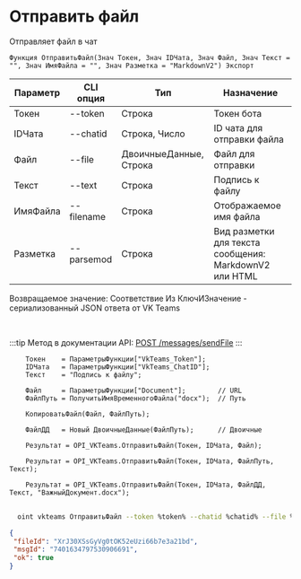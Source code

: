 ﻿---
sidebar_position: 2
---

# Отправить файл
 Отправляет файл в чат



`Функция ОтправитьФайл(Знач Токен, Знач IDЧата, Знач Файл, Знач Текст = "", Знач ИмяФайла = "", Знач Разметка = "MarkdownV2") Экспорт`

  | Параметр | CLI опция | Тип | Назначение |
  |-|-|-|-|
  | Токен | --token | Строка | Токен бота |
  | IDЧата | --chatid | Строка, Число | ID чата для отправки файла |
  | Файл | --file | ДвоичныеДанные, Строка | Файл для отправки |
  | Текст | --text | Строка | Подпись к файлу |
  | ИмяФайла | --filename | Строка | Отображаемое имя файла |
  | Разметка | --parsemod | Строка | Вид разметки для текста сообщения: MarkdownV2 или HTML |

  
  Возвращаемое значение:   Соответствие Из КлючИЗначение - сериализованный JSON ответа от VK Teams

<br/>

:::tip
Метод в документации API: [POST /messages/sendFile](https://teams.vk.com/botapi/#/messages/post_messages_sendFile)
:::
<br/>


```bsl title="Пример кода"
    Токен    = ПараметрыФункции["VkTeams_Token"];
    IDЧата   = ПараметрыФункции["VkTeams_ChatID"];
    Текст    = "Подпись к файлу";

    Файл     = ПараметрыФункции["Document"];        // URL
    ФайлПуть = ПолучитьИмяВременногоФайла("docx");  // Путь

    КопироватьФайл(Файл, ФайлПуть);

    ФайлДД   = Новый ДвоичныеДанные(ФайлПуть);      // Двоичные

    Результат = OPI_VKTeams.ОтправитьФайл(Токен, IDЧата, Файл);

    Результат = OPI_VKTeams.ОтправитьФайл(Токен, IDЧата, ФайлПуть, Текст);

    Результат = OPI_VKTeams.ОтправитьФайл(Токен, IDЧата, ФайлДД, Текст, "ВажныйДокумент.docx");
```



```sh title="Пример команды CLI"
    
  oint vkteams ОтправитьФайл --token %token% --chatid %chatid% --file %file% --text %text% --filename %filename% --parsemod %parsemod%

```

```json title="Результат"
{
 "fileId": "XrJ30XSsGyVg0tOK52eUzi66b7e3a21bd",
 "msgId": "7401634797530906691",
 "ok": true
}
```
